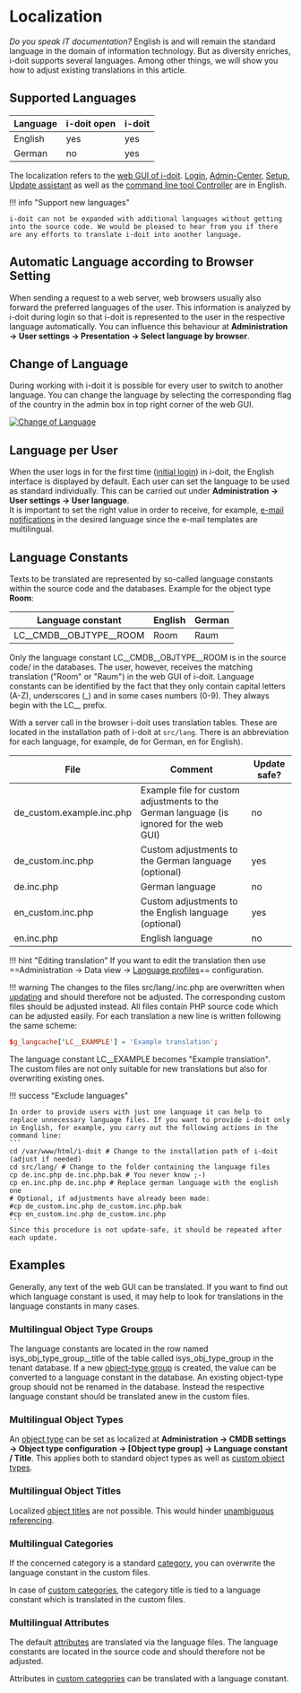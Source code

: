 # Localization

_Do you speak IT documentation?_ English is and will remain the standard language in the domain of information technology. But as diversity enriches, i-doit supports several languages. Among other things, we will show you how to adjust existing translations in this article.

Supported Languages
-------------------

| Language | i-doit open | i-doit |
| --- | --- | --- |
| English | yes | yes |
| German | no  | yes |

The localization refers to the [web GUI of i-doit](../basics/structure-of-the-it-documentation.md). [Login](../basics/initial-login.md), [Admin-Center](./admin-center.md), [Setup](../installation/manual-installation/setup.md), [Update assistant](../maintenance-and-operation/update.md) as well as the [command line tool Controller](../automation-and-integration/cli/index.md) are in English.

!!! info "Support new languages"

    i-doit can not be expanded with additional languages without getting into the source code. We would be pleased to hear from you if there are any efforts to translate i-doit into another language.

Automatic Language according to Browser Setting
-----------------------------------------------

When sending a request to a web server, web browsers usually also forward the preferred languages of the user. This information is analyzed by i-doit during login so that i-doit is represented to the user in the respective language automatically. You can influence this behaviour at **Administration → User settings → **Presentation** → Select language by browser**.

Change of Language
------------------

During working with i-doit it is possible for every user to switch to another language. You can change the language by selecting the corresponding flag of the country in the admin box in top right corner of the web GUI.

[![Change of Language](../assets/images/en/system-administration/localization/1-loc.png)](../assets/images/en/system-administration/localization/1-loc.png)

Language per User
-----------------

When the user logs in for the first time ([initial login](../basics/initial-login.md)) in i-doit, the English interface is displayed by default. Each user can set the language to be used as standard individually. This can be carried out under **Administration → User settings → User language**.<br>
It is important to set the right value in order to receive, for example, [e-mail notifications](../evaluation/notifications.md) in the desired language since the e-mail templates are multilingual.

Language Constants
------------------

Texts to be translated are represented by so-called language constants within the source code and the databases. Example for the object type **Room**:

| Language constant | English | German |
| --- | --- | --- |
| LC__CMDB__OBJTYPE__ROOM | Room | Raum |

Only the language constant LC__CMDB__OBJTYPE__ROOM is in the source code/ in the databases. The user, however, receives the matching translation ("Room" or "Raum") in the web GUI of i-doit. Language constants can be identified by the fact that they only contain capital letters (A-Z), underscores (_) and in some cases numbers (0-9). They always begin with the LC__ prefix.

With a server call in the browser i-doit uses translation tables. These are located in the installation path of i-doit at `src/lang`. There is an abbreviation for each language, for example, de for German, en for English).

| File | Comment | Update safe? |
| --- | --- | --- |
| de_custom.example.inc.php | Example file for custom adjustments to the German language (is ignored for the web GUI) | no  |
| de_custom.inc.php | Custom adjustments to the German language (optional) | yes |
| de.inc.php | German language | no  |
| en_custom.inc.php | Custom adjustments to the English language (optional) | yes |
| en.inc.php | English language | no  |

!!! hint "Editing translation"
    If you want to edit the translation then use ==Administration → Data view → [Language profiles](./administration/data-view/language-profiles.md)== configuration.

!!! warning
    The changes to the files src/lang/<Language>.inc.php are overwritten when [updating](../maintenance-and-operation/update.md) and should therefore not be adjusted. The corresponding custom files should be adjusted instead. All files contain PHP source code which can be adjusted easily. For each translation a new line is written following the same scheme:

```conf
$g_langcache['LC__EXAMPLE'] = 'Example translation';
```

The language constant LC\_\_EXAMPLE becomes "Example translation".<br>
The custom files are not only suitable for new translations but also for overwriting existing ones.

!!! success "Exclude languages"

    In order to provide users with just one language it can help to replace unnecessary language files. If you want to provide i-doit only in English, for example, you carry out the following actions in the command line:
    ```
    cd /var/www/html/i-doit # Change to the installation path of i-doit (adjust if needed)
    cd src/lang/ # Change to the folder containing the language files
    cp de.inc.php de.inc.php.bak # You never know ;-)
    cp en.inc.php de.inc.php # Replace german language with the english one
    # Optional, if adjustments have already been made:
    #cp de_custom.inc.php de_custom.inc.php.bak
    #cp en_custom.inc.php de_custom.inc.php
    ```
    Since this procedure is not update-safe, it should be repeated after each update.

Examples
--------

Generally, any text of the web GUI can be translated. If you want to find out which language constant is used, it may help to look for translations in the language constants in many cases.

### Multilingual Object Type Groups

The language constants are located in the row named isys_obj_type_group__title of the table called isys_obj_type_group in the tenant database. If a new [object-type group](../basics/structure-of-the-it-documentation.md) is created, the value can be converted to a language constant in the database. An existing object-type group should not be renamed in the database. Instead the respective language constant should be translated anew in the custom files.

### Multilingual Object Types

An [object type](../basics/structure-of-the-it-documentation.md) can be set as localized at **Administration → CMDB settings → Object type configuration → [Object type group] → Language constant / Title**. This applies both to standard object types as well as [custom object types](../basics/custom-object-types.md).

### Multilingual Object Titles

Localized [object titles](../basics/structure-of-the-it-documentation.md) are not possible. This would hinder [unambiguous referencing](../basics/unique-references.md).

### Multilingual Categories

If the concerned category is a standard [category,](../basics/structure-of-the-it-documentation.md) you can overwrite the language constant in the custom files.

In case of [custom categories](../basics/custom-categories.md), the category title is tied to a language constant which is translated in the custom files.

### Multilingual Attributes

The default [attributes](../basics/structure-of-the-it-documentation.md) are translated via the language files. The language constants are located in the source code and should therefore not be adjusted.

Attributes in [custom categories](../basics/custom-categories.md) can be translated with a language constant.
